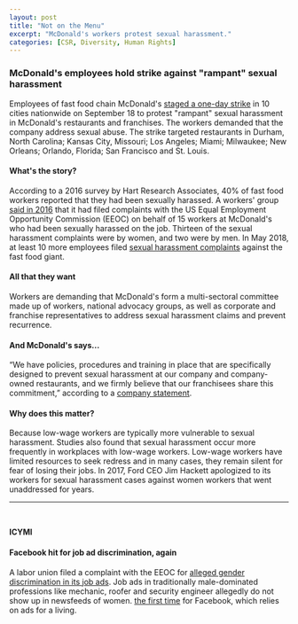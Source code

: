 ```yaml
---
layout: post
title: "Not on the Menu"
excerpt: "McDonald's workers protest sexual harassment."
categories: [CSR, Diversity, Human Rights]
---
```


### McDonald's employees hold strike against "rampant" sexual harassment

Employees of fast food chain McDonald's <a href="https://www.theguardian.com/business/2018/sep/18/mcdonalds-workers-strike-over-rampant-sexual-harassment" target="_blank">staged a one-day strike</a> in 10 cities nationwide on September 18 to protest  "rampant" sexual harassment in McDonald's restaurants and franchises. The workers demanded that the company address sexual abuse. The strike targeted restaurants in Durham, North Carolina; Kansas City, Missouri; Los Angeles; Miami; Milwaukee; New Orleans; Orlando, Florida; San Francisco and St. Louis.

#### What's the story?

According to a 2016 survey by Hart Research Associates, 40% of fast food workers reported that they had been sexually harassed. A workers' group <a href="https://www.reuters.com/article/us-mcdonalds-complaint-idUSKCN1251YN" target="_blank">said in 2016</a> that it had filed complaints with the US Equal Employment Opportunity Commission (EEOC) on behalf of 15 workers at McDonald's who had been sexually harassed on the job. Thirteen of the sexual harassment complaints were by women, and two were by men. In May 2018, at least 10 more employees filed <a href="https://www.nbcnews.com/news/us-news/10-mcdonald-s-workers-file-sex-harassment-claims-n876316" target="_blank">sexual harassment complaints</a> against the fast food giant.

#### All that they want

Workers are demanding that McDonald's form a multi-sectoral committee made up of workers, national advocacy groups, as well as corporate and franchise representatives to address sexual harassment claims and prevent recurrence.

#### And McDonald's says...

“We have policies, procedures and training in place that are specifically designed to prevent sexual harassment at our company and company-owned restaurants, and we firmly believe that our franchisees share this commitment,” according to a <a href="https://www.nbcnews.com/news/us-news/mcdonald-s-workers-go-strike-over-sexual-harassment-n910656" target="_blank">company statement</a>.

#### Why does this matter?

Because low-wage workers are typically more vulnerable to sexual harassment. Studies also found that sexual harassment occur more frequently in workplaces with low-wage workers. Low-wage workers have limited resources to seek redress and in many cases, they remain silent for fear of losing their jobs. In 2017, Ford CEO Jim Hackett apologized to its workers for sexual harassment cases against women workers that went unaddressed for years.

* * *
<br />

**ICYMI**

#### **Facebook hit for job ad discrimination, again**

A labor union filed a complaint with the EEOC for <a href="https://www.bbc.com/news/technology-45569227" target="_blank">alleged gender discrimination in its job ads</a>. Job ads in traditionally male-dominated professions like mechanic, roofer and security engineer allegedly do not show up in newsfeeds of women. <a href="https://www.propublica.org/article/facebook-is-letting-job-advertisers-target-only-men" target="_blank"> the first time</a> for Facebook, which relies on ads for a living. 
